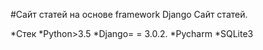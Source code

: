 #Сайт статей на основе framework Django
Сайт статей.

*Стек
*Python>3.5
*Django= = 3.0.2.
*Pycharm
*SQLite3
